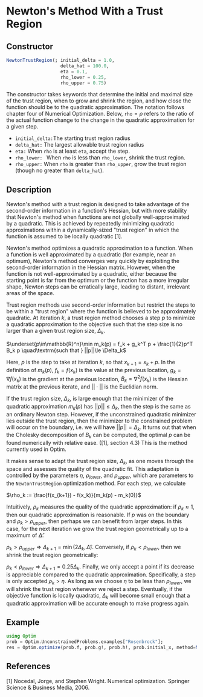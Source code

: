 # Newton's Method With a Trust Region
## Constructor
```julia
NewtonTrustRegion(; initial_delta = 1.0,
                    delta_hat = 100.0,
                    eta = 0.1,
                    rho_lower = 0.25,
                    rho_upper = 0.75)
```

The constructor takes keywords that determine the initial and maximal size of the trust region, when to grow and shrink the region, and how close the function should be to the quadratic approximation.  The notation follows chapter four of Numerical Optimization.  Below, ```rho```$=\rho$ refers to the ratio of the actual function change to the change in the quadratic approximation for a given step.

* `initial_delta:`The starting trust region radius
*  `delta_hat:` The largest allowable trust region radius
*  `eta:` When ```rho``` is at least ```eta```, accept the step.
*  `rho_lower: ` When ```rho``` is less than ```rho_lower```, shrink the trust region.
*  `rho_upper:` When ```rho``` is greater than ```rho_upper```, grow the trust region (though no greater than ```delta_hat```).

## Description
Newton's method with a trust region is designed to take advantage of the second-order information in a function's Hessian, but with more stability that Newton's method when functions are not globally well-approximated by a quadratic.  This is achieved by repeatedly minimizing quadratic approximations within a dynamically-sized "trust region" in which the function is assumed to be locally quadratic [1].

Newton's method optimizes a quadratic approximation to a function.  When a function is well approximated by a quadratic (for example, near an optimum), Newton's method converges very quickly by exploiting the second-order information in the Hessian matrix.  However, when the function is not well-approximated by a quadratic, either because the starting point is far from the optimum or the function has a more irregular shape, Newton steps can be erratically large, leading to distant, irrelevant areas of the space.

Trust region methods use second-order information but restrict the steps to be within a "trust region" where the function is believed to be approximately quadratic.  At iteration $k$, a trust region method chooses a step $p$ to minimize a quadratic approximation to the objective such that the step size is no larger than a given trust region size, $\Delta_k$.

$\underset{p\in\mathbb{R}^n}\min m_k(p) = f_k + g_k^T p + \frac{1}{2}p^T B_k p \quad\textrm{such that } ||p||\le \Delta_k$

Here, $p$ is the step to take at iteration $k$, so that $x_{k+1} = x_k + p$.   In the definition of $m_k(p)$, $f_k = f(x_k)$ is the value at the previous location, $g_k=\nabla f(x_k)$ is the gradient at the previous location, $B_k = \nabla^2 f(x_k)$ is the Hessian matrix at the previous iterate, and $||\cdot||$ is the Euclidian norm.

If the trust region size, $\Delta_k$, is large enough that the minimizer of the quadratic approximation $m_k(p)$ has $||p|| \le \Delta_k$, then the step is the same as an ordinary Newton step.  However, if the unconstrained quadratic minimizer lies outside the trust region, then the minimizer to the constrained problem will occur on the boundary, i.e. we will have $||p|| = \Delta_k$.  It turns out that when the Cholesky decomposition of $B_k$ can be computed, the optimal $p$ can be found numerically with relative ease.  ([1], section 4.3)  This is the method currently used in Optim.

It makes sense to adapt the trust region size, $\Delta_k$, as one moves through the space and assesses the quality of the quadratic fit.  This adaptation is controlled by the parameters $\eta$, $\rho_{lower}$, and $\rho_{upper}$, which are parameters to the ```NewtonTrustRegion``` optimization method.  For each step, we calculate

$\rho_k := \frac{f(x_{k+1}) - f(x_k)}{m_k(p) - m_k(0)}$

Intuitively, $\rho_k$ measures the quality of the quadratic approximation: if $\rho_k \approx 1$, then our quadratic approximation is reasonable.  If  $p$ was on the boundary and $\rho_k > \rho_{upper}$, then perhaps we can benefit from larger steps.  In this case, for the next iteration we grow the trust region geometrically up to a maximum of $\hat\Delta$:

$\rho_k > \rho_{upper} \Rightarrow \Delta_{k+1} = \min(2 \Delta_k, \hat\Delta)$.
Conversely, if $\rho_k < \rho_{lower}$, then we shrink the trust region geometrically:

$\rho_k < \rho_{lower} \Rightarrow \Delta_{k+1} = 0.25 \Delta_k$.
Finally, we only accept a point if its decrease is appreciable compared to the quadratic approximation.  Specifically, a step is only accepted $\rho_k > \eta$.  As long as we choose $\eta$ to be less than $\rho_{lower}$, we will shrink the trust region whenever we reject a step.  Eventually, if the objective function is locally quadratic, $\Delta_k$ will become small enough that a quadratic approximation will be accurate enough to make progress again.

## Example

```julia
using Optim
prob = Optim.UnconstrainedProblems.examples["Rosenbrock"];
res = Optim.optimize(prob.f, prob.g!, prob.h!, prob.initial_x, method=NewtonTrustRegion())
```

## References

[1] Nocedal, Jorge, and Stephen Wright. Numerical optimization. Springer Science & Business Media, 2006.
